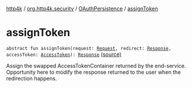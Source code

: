 [http4k](../../index.md) / [org.http4k.security](../index.md) / [OAuthPersistence](index.md) / [assignToken](./assign-token.md)

# assignToken

`abstract fun assignToken(request: `[`Request`](../../org.http4k.core/-request/index.md)`, redirect: `[`Response`](../../org.http4k.core/-response/index.md)`, accessToken: `[`AccessToken`](../-access-token/index.md)`): `[`Response`](../../org.http4k.core/-response/index.md) [(source)](https://github.com/http4k/http4k/blob/master/http4k-security-oauth/src/main/kotlin/org/http4k/security/OAuthPersistence.kt#L29)

Assign the swapped AccessTokenContainer returned by the end-service. Opportunity here to modify the
response returned to the user when the redirection happens.

